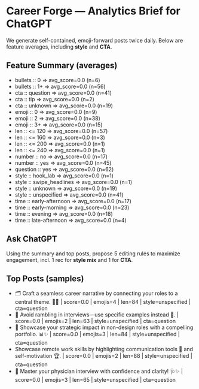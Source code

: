 # Career Forge — Analytics Brief for ChatGPT

We generate self-contained, emoji-forward posts twice daily. Below are feature averages, including **style** and **CTA**.

## Feature Summary (averages)

- bullets :: 0 => avg_score=0.0 (n=6)
- bullets :: 1+ => avg_score=0.0 (n=56)
- cta :: question => avg_score=0.0 (n=41)
- cta :: tip => avg_score=0.0 (n=2)
- cta :: unknown => avg_score=0.0 (n=19)
- emoji :: 0 => avg_score=0.0 (n=9)
- emoji :: 2 => avg_score=0.0 (n=38)
- emoji :: 3+ => avg_score=0.0 (n=15)
- len :: <= 120 => avg_score=0.0 (n=57)
- len :: <= 160 => avg_score=0.0 (n=3)
- len :: <= 200 => avg_score=0.0 (n=1)
- len :: <= 240 => avg_score=0.0 (n=1)
- number :: no => avg_score=0.0 (n=17)
- number :: yes => avg_score=0.0 (n=45)
- question :: yes => avg_score=0.0 (n=62)
- style :: hook_lab => avg_score=0.0 (n=1)
- style :: swipe_headlines => avg_score=0.0 (n=1)
- style :: unknown => avg_score=0.0 (n=19)
- style :: unspecified => avg_score=0.0 (n=41)
- time :: early-afternoon => avg_score=0.0 (n=17)
- time :: early-morning => avg_score=0.0 (n=23)
- time :: evening => avg_score=0.0 (n=18)
- time :: late-afternoon => avg_score=0.0 (n=4)

## Ask ChatGPT

Using the summary and top posts, propose 5 editing rules to maximize engagement, incl. 1 rec for **style mix** and 1 for **CTA**.

## Top Posts (samples)

- 🗂️ Craft a seamless career narrative by connecting your roles to a central theme. 🔗✨  | score=0.0 | emojis=4 | len=84 | style=unspecified | cta=question
- 💼 Avoid rambling in interviews—use specific examples instead 🎯.  | score=0.0 | emojis=2 | len=63 | style=unspecified | cta=question
- 🧠 Showcase your strategic impact in non-design roles with a compelling portfolio. 📊✨  | score=0.0 | emojis=3 | len=84 | style=unspecified | cta=question
- Showcase remote work skills by highlighting communication tools 🎯 and self-motivation 🏆.  | score=0.0 | emojis=2 | len=88 | style=unspecified | cta=question
- 🎯 Master your physician interview with confidence and clarity! 🩺✨  | score=0.0 | emojis=3 | len=65 | style=unspecified | cta=question